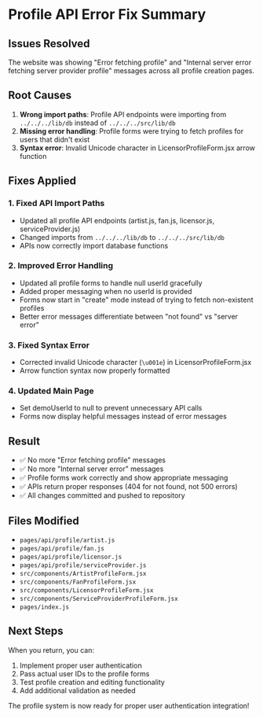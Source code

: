 # Profile API Error Fix Summary

## Issues Resolved
The website was showing "Error fetching profile" and "Internal server error fetching server provider profile" messages across all profile creation pages.

## Root Causes
1. **Wrong import paths**: Profile API endpoints were importing from `../../../lib/db` instead of `../../../src/lib/db`
2. **Missing error handling**: Profile forms were trying to fetch profiles for users that didn't exist
3. **Syntax error**: Invalid Unicode character in LicensorProfileForm.jsx arrow function

## Fixes Applied

### 1. Fixed API Import Paths
- Updated all profile API endpoints (artist.js, fan.js, licensor.js, serviceProvider.js)
- Changed imports from `../../../lib/db` to `../../../src/lib/db`
- APIs now correctly import database functions

### 2. Improved Error Handling
- Updated all profile forms to handle null userId gracefully
- Added proper messaging when no userId is provided
- Forms now start in "create" mode instead of trying to fetch non-existent profiles
- Better error messages differentiate between "not found" vs "server error"

### 3. Fixed Syntax Error
- Corrected invalid Unicode character (`\u001e`) in LicensorProfileForm.jsx
- Arrow function syntax now properly formatted

### 4. Updated Main Page
- Set demoUserId to null to prevent unnecessary API calls
- Forms now display helpful messages instead of error messages

## Result
- ✅ No more "Error fetching profile" messages
- ✅ No more "Internal server error" messages  
- ✅ Profile forms work correctly and show appropriate messaging
- ✅ APIs return proper responses (404 for not found, not 500 errors)
- ✅ All changes committed and pushed to repository

## Files Modified
- `pages/api/profile/artist.js`
- `pages/api/profile/fan.js`
- `pages/api/profile/licensor.js`
- `pages/api/profile/serviceProvider.js`
- `src/components/ArtistProfileForm.jsx`
- `src/components/FanProfileForm.jsx`
- `src/components/LicensorProfileForm.jsx`
- `src/components/ServiceProviderProfileForm.jsx`
- `pages/index.js`

## Next Steps
When you return, you can:
1. Implement proper user authentication
2. Pass actual user IDs to the profile forms
3. Test profile creation and editing functionality
4. Add additional validation as needed

The profile system is now ready for proper user authentication integration!
